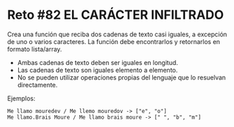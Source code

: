 # Reto #82 EL CARÁCTER INFILTRADO

Crea una función que reciba dos cadenas de texto casi iguales, a excepción de uno o varios caracteres. La función debe encontrarlos y retornarlos en formato lista/array.

- Ambas cadenas de texto deben ser iguales en longitud.
- Las cadenas de texto son iguales elemento a elemento.
- No se pueden utilizar operaciones propias del lenguaje que lo resuelvan directamente.

Ejemplos:

    Me llamo mouredev / Me llemo mouredov -> ["e", "o"]
    Me llamo.Brais Moure / Me llamo brais moure -> [" ", "b", "m"]
